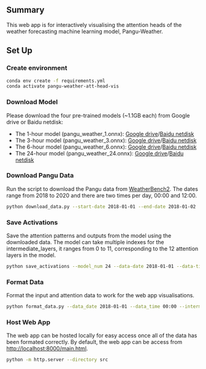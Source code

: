 ## Summary
This web app is for interactively visualising the attention heads of the weather forecasting machine learning model, Pangu-Weather.

## Set Up

### Create environment
```bash
conda env create -f requirements.yml
conda activate pangu-weather-att-head-vis
```

### Download Model
Please download the four pre-trained models (~1.1GB each) from Google drive or Baidu netdisk:
- The 1-hour model (pangu_weather_1.onnx): [Google drive](https://drive.google.com/file/d/1fg5jkiN_5dHzKb-5H9Aw4MOmfILmeY-S/view?usp=share_link)/[Baidu netdisk](https://pan.baidu.com/s/1M7SAigVsCSH8hpw6DE8TDQ?pwd=ie0h)
- The 3-hour model (pangu_weather_3.onnx): [Google drive](https://drive.google.com/file/d/1EdoLlAXqE9iZLt9Ej9i-JW9LTJ9Jtewt/view?usp=share_link)/[Baidu netdisk](https://pan.baidu.com/s/197fZsoiCqZYzKwM7tyRrfg?pwd=gmcl)
- The 6-hour model (pangu_weather_6.onnx): [Google drive](https://drive.google.com/file/d/1a4XTktkZa5GCtjQxDJb_fNaqTAUiEJu4/view?usp=share_link)/[Baidu netdisk](https://pan.baidu.com/s/1q7IB7tNjqIwoGC7KVMPn4w?pwd=vxq3)
- The 24-hour model (pangu_weather_24.onnx): [Google drive](https://drive.google.com/file/d/1lweQlxcn9fG0zKNW8ne1Khr9ehRTI6HP/view?usp=share_link)/[Baidu netdisk](https://pan.baidu.com/s/179q2gkz2BrsOR6g3yfTVQg?pwd=eajy)

### Download Pangu Data
Run the script to download the Pangu data from [WeatherBench2](https://github.com/google-research/weatherbench2). The dates range from 2018 to 2020 and there are two times per day, 00:00 and 12:00.

```bash
python download_data.py --start-date 2018-01-01 --end-date 2018-01-02
```

### Save Activations
Save the attention patterns and outputs from the model using the downloaded data. The model can take multiple indexes for the intermediate_layers, it ranges from 0 to 11, corresponding to the 12 attention layers in the model.

```bash
python save_activations --model_num 24 --data-date 2018-01-01 --data-time 00:00 --intermediate_layers 0 1 2 3 --num_threads 4
```

### Format Data
Format the input and attention data to work for the web app visualisations. 

```bash
python format_data.py --data_date 2018-01-01 --data_time 00:00 --intermediate_layers 0 1 2 3 
```

### Host Web App
The web app can be hosted locally for easy access once all of the data has been formated correctly. By default, the web app can be access from [http://localhost:8000/main.html](http://localhost:8000/main.html).

```bash
python -m http.server --directory src
```

